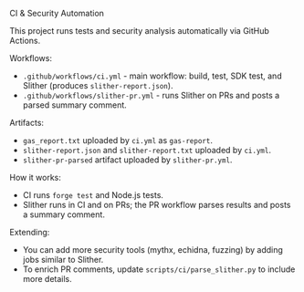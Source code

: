 CI & Security Automation

This project runs tests and security analysis automatically via GitHub Actions.

Workflows:
- `.github/workflows/ci.yml` - main workflow: build, test, SDK test, and Slither (produces `slither-report.json`).
- `.github/workflows/slither-pr.yml` - runs Slither on PRs and posts a parsed summary comment.

Artifacts:
- `gas_report.txt` uploaded by `ci.yml` as `gas-report`.
- `slither-report.json` and `slither-report.txt` uploaded by `ci.yml`.
- `slither-pr-parsed` artifact uploaded by `slither-pr.yml`.

How it works:
- CI runs `forge test` and Node.js tests.
- Slither runs in CI and on PRs; the PR workflow parses results and posts a summary comment.

Extending:
- You can add more security tools (mythx, echidna, fuzzing) by adding jobs similar to Slither.
- To enrich PR comments, update `scripts/ci/parse_slither.py` to include more details.

